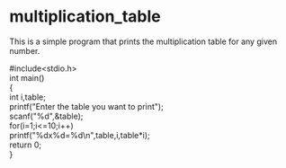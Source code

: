 # multiplication_table
This is a simple program that prints the multiplication table for any given number.

#include<stdio.h><br>
int main()<br>
{<br>
	int i,table;<br>
	printf("Enter the table you want to print");<br>
	scanf("%d",&table);<br>
	for(i=1;i<=10;i++)<br>
		printf("%dx%d=%d\n",table,i,table*i);<br>
	return 0;<br>
}<br>
